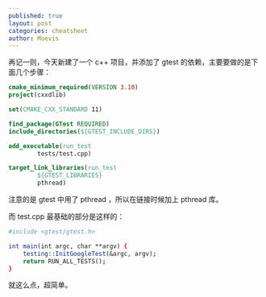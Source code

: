 ```yaml
---
published: true
layout: post
categories: cheatsheet
author: Moevis
---
```

再记一则，今天新建了一个 c++ 项目，并添加了 gtest 的依赖，主要要做的是下面几个步骤：

```cmake
cmake_minimum_required(VERSION 3.10)
project(cxxdlib)

set(CMAKE_CXX_STANDARD 11)

find_package(GTest REQUIRED)
include_directories(${GTEST_INCLUDE_DIRS})

add_executable(run_test
        tests/test.cpp)

target_link_libraries(run_test
        ${GTEST_LIBRARIES}
        pthread)
```

注意的是 gtest 中用了 pthread ，所以在链接时候加上 pthread 库。

而 test.cpp 最基础的部分是这样的：

```cmake
#include <gtest/gtest.h>

int main(int argc, char **argv) {
    testing::InitGoogleTest(&argc, argv);
    return RUN_ALL_TESTS();
}
```

就这么点，超简单。
